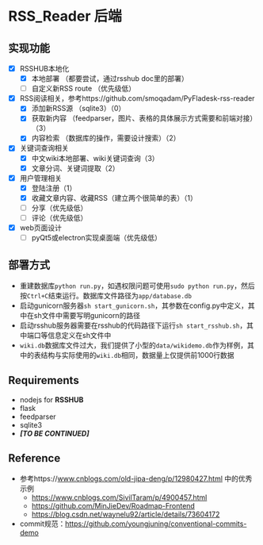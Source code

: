 # RSS_Reader 后端

## 实现功能

- [x] RSSHUB本地化
  - [x] 本地部署 （都要尝试，通过rsshub doc里的部署）
  - [ ] 自定义新RSS route （优先级低）
- [x] RSS阅读相关，参考https://github.com/smoqadam/PyFladesk-rss-reader
  - [x] 添加新RSS源 （sqlite3）（0）
  - [x] 获取新内容 （feedparser，图片、表格的具体展示方式需要和前端对接）（3）
  - [x] 内容检索 （数据库的操作，需要设计搜索）（2）
- [x] 关键词查询相关
  - [x] 中文wiki本地部署、wiki关键词查询（3）
  - [x] 文章分词、关键词提取（2）
- [x] 用户管理相关
  - [x] 登陆注册（1）
  - [x] 收藏文章内容、收藏RSS（建立两个很简单的表）（1）
  - [ ] 分享（优先级低）
  - [ ] 评论（优先级低）
- [x] web页面设计
  - [ ] pyQt5或electron实现桌面端（优先级低）

## 部署方式
- 重建数据库`python run.py`，如遇权限问题可使用`sudo python run.py`，然后按`Ctrl+C`结束运行。数据库文件路径为`app/database.db`
- 启动gunicorn服务器`sh start_gunicorn.sh`，其参数在config.py中定义，其中在sh文件中需要写明gunicorn的路径
- 启动rsshub服务器需要在rsshub的代码路径下运行`sh start_rsshub.sh`，其中端口等信息定义在sh文件中
- `wiki.db`数据库文件过大，我们提供了小型的`data/wikidemo.db`作为样例，其中的表结构与实际使用的`wiki.db`相同，数据量上仅提供前1000行数据

## Requirements

- nodejs for **RSSHUB**
- flask
- feedparser
- sqlite3
- ***[TO BE CONTINUED]***

## Reference
- 参考https://www.cnblogs.com/old-jipa-deng/p/12980427.html 中的优秀示例
  - https://www.cnblogs.com/SivilTaram/p/4900457.html
  - https://github.com/MinJieDev/Roadmap-Frontend
  - https://blog.csdn.net/waynelu92/article/details/73604172
- commit规范：https://github.com/youngjuning/conventional-commits-demo
